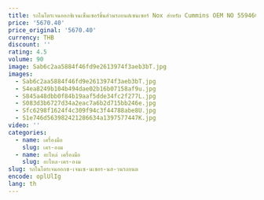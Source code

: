 ```yaml
---
title: รถไนโตรเจนออกซิเจนเซ็นเซอร์ชิ้นส่วนรถยนต์เซนเซอร์ Nox สําหรับ Cummins OEM NO 5594608
price: '5670.40'
price_original: '5670.40'
currency: THB
discount: ''
rating: 4.5
volume: 90
image: Sab6c2aa5884f46fd9e2613974f3aeb3bT.jpg
images:
  - Sab6c2aa5884f46fd9e2613974f3aeb3bT.jpg
  - S4ea8249b104b494dae02b16b07158af9u.jpg
  - S845a48dbb0f84b19aaf5dde34fc2f277L.jpg
  - S083d3b6727d34a2eac7a6b2d715bb246e.jpg
  - Sfc6298f1624f4c309f94c3f44788abe8U.jpg
  - S1e746d563982421286634a1397577447K.jpg
video: ''
categories:
  - name: เครื่องมือ
    slug: เคร-องม
  - name: อะไหล่ เครื่องมือ
    slug: อะไหล-เคร-องม
slug: รถไนโตรเจนออกซ-เจนเซ-นเซอร-นส-วนรถยนต
encode: oplUlIg
lang: th
---
```

  